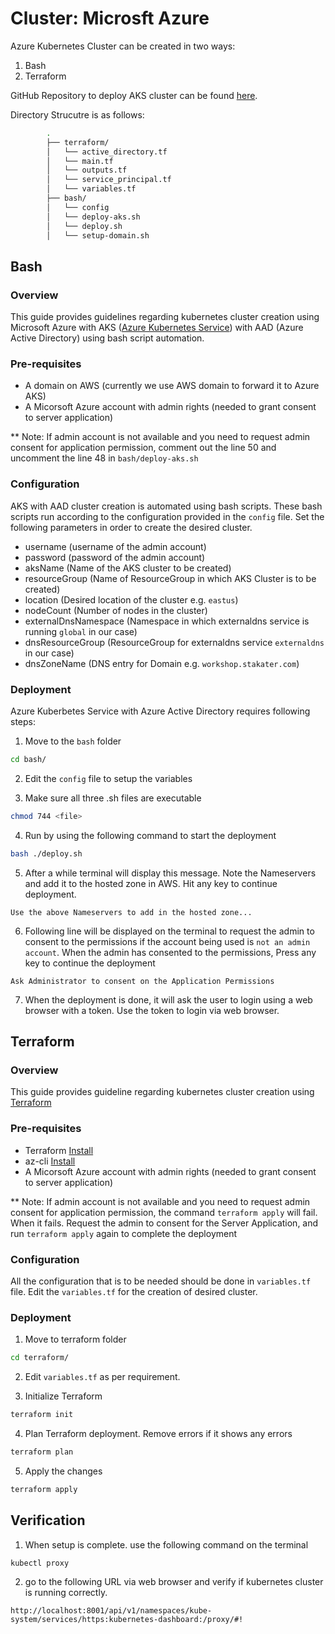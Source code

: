 # Cluster: Microsft Azure

Azure Kubernetes Cluster can be created in two ways:
1. Bash
2. Terraform

GitHub Repository to deploy AKS cluster can be found [here](https://github.com/stakater/aks-cluster).

Directory Strucutre is as follows:
```bash
        .
        ├── terraform/
        │   └── active_directory.tf
        │   └── main.tf
        │   └── outputs.tf
        │   └── service_principal.tf
        │   └── variables.tf
        ├── bash/
        │   └── config
        │   └── deploy-aks.sh
        │   └── deploy.sh
        │   └── setup-domain.sh
```


## Bash

### Overview

This guide provides guidelines regarding kubernetes cluster creation using Microsoft Azure with AKS ([Azure Kubernetes Service](https://docs.microsoft.com/en-us/azure/aks/intro-kubernetes)) with AAD (Azure Active Directory) using bash script automation.


### Pre-requisites

* A domain on AWS (currently we use AWS domain to forward it to Azure AKS) 
* A Micorsoft Azure account with admin rights (needed to grant consent to server application)

** Note: If admin account is not available and you need to request admin consent for application permission,
comment out the line 50 and uncomment the line 48 in `bash/deploy-aks.sh`

### Configuration

AKS with AAD cluster creation is automated using bash scripts. These bash scripts run according to the configuration
provided in the `config` file. Set the following parameters in order to create the desired cluster.

* username                (username of the admin account)
* password                (password of the admin account)
* aksName                 (Name of the AKS cluster to be created)
* resourceGroup           (Name of ResourceGroup in which AKS Cluster is to be created)
* location                (Desired location of the cluster e.g. `eastus`)
* nodeCount               (Number of nodes in the cluster)
* externalDnsNamespace    (Namespace in which externaldns service is running `global` in our case)
* dnsResourceGroup        (ResourceGroup for externaldns service `externaldns` in our case)
* dnsZoneName             (DNS entry for Domain e.g. `workshop.stakater.com`)

### Deployment

Azure Kuberbetes Service with Azure Active Directory requires following steps:

1. Move to the `bash` folder
```bash
cd bash/
```
2. Edit the `config` file to setup the variables

3. Make sure all three .sh files are executable
```bash
chmod 744 <file>
```
4. Run by using the following command to start the deployment
```bash
bash ./deploy.sh
```

5. After a while terminal will display this message. Note the Nameservers and add it to the hosted zone in AWS. Hit any key to continue deployment.
```
Use the above Nameservers to add in the hosted zone...
```

6. Following line will be displayed on the terminal to request the admin to consent to the permissions if the account being used is `not an admin account`. When the admin has consented to the permissions, Press any key to continue the deployment
```
Ask Administrator to consent on the Application Permissions
```
7. When the deployment is done, it will ask the user to login using a web browser with a token. Use the token to login via web browser.


## Terraform

### Overview

This guide provides guideline regarding kubernetes cluster creation using [Terraform](https://www.terraform.io/)

### Pre-requisites

* Terraform [Install](https://www.terraform.io/downloads.html)
* az-cli [Install](https://docs.microsoft.com/en-us/cli/azure/install-azure-cli?view=azure-cli-latest)
* A Micorsoft Azure account with admin rights (needed to grant consent to server application)

** Note: If admin account is not available and you need to request admin consent for application permission,
the command `terraform apply` will fail. When it fails. Request the admin to consent for the Server Application,
and run `terraform apply` again to complete the deployment

### Configuration

All the configuration that is to be needed should be done in `variables.tf` file. Edit the `variables.tf` for the creation of desired cluster.

### Deployment

1. Move to terraform folder
```bash
cd terraform/
```

2. Edit `variables.tf` as per requirement.

3. Initialize Terraform
```bash
terraform init
```

4. Plan Terraform deployment. Remove errors if it shows any errors
```bash
terraform plan
```

5. Apply the changes
```bash
terraform apply
```

## Verification

1. When setup is complete. use the following command on the terminal
```bash
kubectl proxy
```
2. go to the following URL via web browser and verify if kubernetes cluster is running correctly.
```
http://localhost:8001/api/v1/namespaces/kube-system/services/https:kubernetes-dashboard:/proxy/#!
```